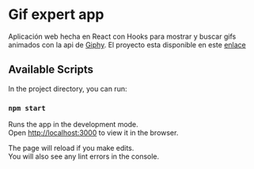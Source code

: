 # Gif expert app

Aplicación web hecha en React con Hooks para mostrar y buscar gifs animados con la api de [Giphy](https://developers.giphy.com/). El proyecto esta disponible en este [enlace](https://bryanaguilar001.github.io/react-gif-app/)

## Available Scripts

In the project directory, you can run:

### `npm start`

Runs the app in the development mode.\
Open [http://localhost:3000](http://localhost:3000) to view it in the browser.

The page will reload if you make edits.\
You will also see any lint errors in the console.